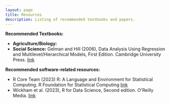 ```yaml
---
layout: page
title: Resources
description: Listing of recommended textbooks and papers.
---
```


**Recommended Textbooks:**
- **Agriculture/Biology:** 
- **Social Science:** Gelman and Hill (2006), Data Analysis Using Regression and Multilevel/Hierarchical Models, First Edition. Cambridge University Press. [link](https://www.amazon.com/Analysis-Regression-Multilevel-Hierarchical-Models/dp/052168689X/ref=pd_lpo_sccl_3/131-3172861-4727912?pd_rd_w=mjiqJ&content-id=amzn1.sym.4c8c52db-06f8-4e42-8e56-912796f2ea6c&pf_rd_p=4c8c52db-06f8-4e42-8e56-912796f2ea6c&pf_rd_r=G0DJKJDQA9GM5S2RABKA&pd_rd_wg=Apa9i&pd_rd_r=e8be25f9-32fa-442e-a7e6-e51f94e5d229&pd_rd_i=052168689X&psc=1)

**Recommended software-related resources:**
- R Core Team (2023) R: A Language and Environment for Statistical Computing. R Foundation for Statistical Computing [link](https://cran.r-project.org/)
- Wickham et al. (2023), R for Data Science, Second edition. O'Reilly Media. [link](https://r4ds.hadley.nz/)

